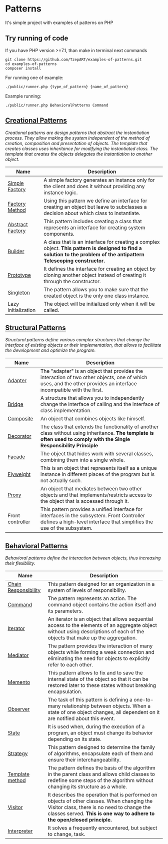 # Patterns
It's simple project with examples of patterns on PHP

## Try running of code
If you have PHP version >=7.1, than make in terminal next commands

``` shell script
git clone https://github.com/TzepART/examples-of-patterns.git
cd examples-of-patterns
composer install
```

For running one of example:
``` shell script
./public/runner.php {type_of_pattern} {name_of_pattern}
```

Example running:
``` shell script
./public/runner.php BehavioralPatterns Command
```

## [Creational Patterns](src/CreationalPatterns)
*Creational patterns are design patterns that abstract the instantiation process. They allow making the system 
independent of the method of creation, composition and presentation of objects. The template that creates 
classes uses inheritance for modifying the instantiated class. The template that creates the objects delegates 
the instantiation to another object.*


| Name | Description |
| -------- | ----------- |
| [Simple Factory](src/CreationalPatterns/SimpleFactory) | A simple factory generates an instance only for the client and does it without providing any instance logic. |
| [Factory Method](src/CreationalPatterns/FactoryMethod) | Using this pattern we define an interface for creating an object but leave to subclasses a decision about which class to instantiate. |
| [Abstract Factory](src/CreationalPatterns/AbstractFactory) | This pattern includes creating a class that represents an interface for creating system components.|
| [Builder](src/CreationalPatterns/Builder) | A class that is an interface for creating a complex object. **This pattern is designed to find a solution to the problem of the antipattern Telescoping constructor.** |
| [Prototype](src/CreationalPatterns/Prototype) | It defines the interface for creating an object by cloning another object instead of creating it through the constructor. |
| [Singleton](src/CreationalPatterns/Singleton) | The pattern allows you to make sure that the created object is the only one class instance. |
| Lazy initialization | The object will be initialized only when it will be called. |

## [Structural Patterns](src/StructuralPatterns)
*Structural patterns define various complex structures that change the interface of existing objects or their implementation, 
that allows to facilitate the development and optimize the program.*


| Name | Description |
| ---- | ------------ |
| [Adapter](src/StructuralPatterns/Adapter) | The "adapter" is an object that provides the interaction of two other objects, one of which uses, and the other provides an interface incompatible with the first. |
| [Bridge](src/StructuralPatterns/Bridge) | A structure that allows you to independently change the interface of calling and the interface of class implementation. |
| [Composite](src/StructuralPatterns/Composite) |	An object that combines objects like himself. |
| [Decorator](src/StructuralPatterns/Decorator) | The class that extends the functionality of another class without using inheritance. **The template is often used to comply with the Single Responsibility Principle** |
| [Facade](src/StructuralPatterns/Facade) | The object that hides work with several classes, combining them into a single whole. |
| [Flyweight](src/StructuralPatterns/Flyweight) | This is an object that represents itself as a unique instance in different places of the program but is not actually such. |
| [Proxy](src/StructuralPatterns/Proxy) | An object that mediates between two other objects and that implements/restricts access to the object that is accessed through it. |
| Front controller | This pattern provides a unified interface for interfaces in the subsystem. Front Controller defines a high-level interface that simplifies the use of the subsystem. |	

## [Behavioral Patterns](src/BehavioralPatterns)
*Behavioral patterns define the interaction between objects, thus increasing their flexibility.*


| Name | Description |
| -------- | -------- |
| [Chain Responsibility](src/BehavioralPatterns/ChainResponsibility)	| This pattern designed for an organization in a system of levels of responsibility. |
| [Command](src/BehavioralPatterns/Command)	| The pattern represents an action. The command object contains the action itself and its parameters. |
| [Iterator](src/BehavioralPatterns/Iterator)	| An iterator is an object that allows sequential access to the elements of an aggregate object without using descriptions of each of the objects that make up the aggregation. |
| [Mediator](src/BehavioralPatterns/Mediator)	| The pattern provides the interaction of many objects while forming a weak connection and eliminating the need for objects to explicitly refer to each other. |
| [Memento](src/BehavioralPatterns/Memento)	| This pattern allows to fix and to save the internal state of the object so that it can be restored later to these states without breaking encapsulation. |
| [Observer](src/BehavioralPatterns/Observer)	| The task of this pattern is defining a one-to-many relationship between objects. When a state of one object changes, all dependent on it are notified about this event. |
| [State](src/BehavioralPatterns/State)	| It is used when, during the execution of a program, an object must change its behavior depending on its state. |
| [Strategy](src/BehavioralPatterns/Strategy)	| This pattern designed to determine the family of algorithms, encapsulate each of them and ensure their interchangeability. |
| [Template method](src/BehavioralPatterns/TemplateMethod)	| The pattern defines the basis of the algorithm in the parent class and allows child classes to redefine some steps of the algorithm without changing its structure as a whole. |
| [Visitor](src/BehavioralPatterns/Visitor)	| It describes the operation that is performed on objects of other classes. When changing the Visitor class, there is no need to change the classes served. **This is one way to adhere to the open/closed principle.** |
| [Interpreter](src/BehavioralPatterns/Interpreter) | It solves a frequently encountered, but subject to change, task. |
